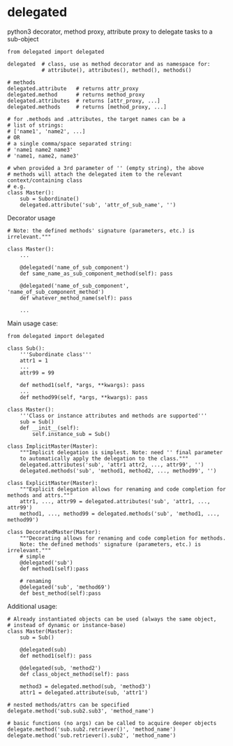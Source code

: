 # delegated
python3 decorator, method proxy, attribute proxy to delegate tasks to a sub-object

    from delegated import delegated

    delegated  # class, use as method decorator and as namespace for:
               # attribute(), attributes(), method(), methods()

    # methods
    delegated.attribute   # returns attr_proxy
    delegated.method      # returns method_proxy
    delegated.attributes  # returns [attr_proxy, ...]
    delegated.methods     # returns [method_proxy, ...]
    
    # for .methods and .attributes, the target names can be a 
    # list of strings:
    # ['name1', 'name2', ...]
    # OR
    # a single comma/space separated string:
    # 'name1 name2 name3'
    # 'name1, name2, name3'

    # when provided a 3rd parameter of '' (empty string), the above
    # methods will attach the delegated item to the relevant context/containing class
    # e.g.
    class Master():
        sub = Subordinate()
        delegated.attribute('sub', 'attr_of_sub_name', '')


Decorator usage

    # Note: the defined methods' signature (parameters, etc.) is irrelevant."""
    
    class Master():
        ...

        @delegated('name_of_sub_component')
        def same_name_as_sub_component_method(self): pass

        @delegated('name_of_sub_component', 'name_of_sub_component_method')
        def whatever_method_name(self): pass

        ...


Main usage case:

    from delegated import delegated
    
    class Sub():
        '''Subordinate class'''
        attr1 = 1    
        ...   
        attr99 = 99
        
        def method1(self, *args, **kwargs): pass
        ...
        def method99(self, *args, **kwargs): pass
    
    class Master():
        '''Class or instance attributes and methods are supported'''
        sub = Sub()
        def __init__(self):
            self.instance_sub = Sub()
    
    class ImplicitMaster(Master):
        """Implicit delegation is simplest. Note: need '' final parameter
        to automatically apply the delegation to the class."""
        delegated.attributes('sub', 'attr1 attr2, ..., attr99', '')
        delegated.methods('sub', 'method1, method2, ..., method99', '')

    class ExplicitMaster(Master):
        """Explicit delegation allows for renaming and code completion for methods and attrs."""
        attr1, ..., attr99 = delegated.attributes('sub', 'attr1, ..., attr99')
        method1, ..., method99 = delegated.methods('sub', 'method1, ..., method99')

    class DecoratedMaster(Master):
        """Decorating allows for renaming and code completion for methods.
        Note: the defined methods' signature (parameters, etc.) is irrelevant."""
        # simple
        @delegated('sub')
        def method1(self):pass
        
        # renaming
        @delegated('sub', 'method69')
        def best_method(self):pass


Additional usage:

    # Already instantiated objects can be used (always the same object, 
    # instead of dynamic or instance-base)
    class Master(Master):
        sub = Sub()

        @delegated(sub)
        def method1(self): pass
        
        @delegated(sub, 'method2')
        def class_object_method(self): pass

        method3 = delegated.method(sub, 'method3')
        attr1 = delegated.attribute(sub, 'attr1')

    # nested methods/attrs can be specified
    delegate.method('sub.sub2.sub3', 'method_name')

    # basic functions (no args) can be called to acquire deeper objects
    delegate.method('sub.sub2.retriever()', 'method_name')
    delegate.method('sub.retriever().sub2', 'method_name')
